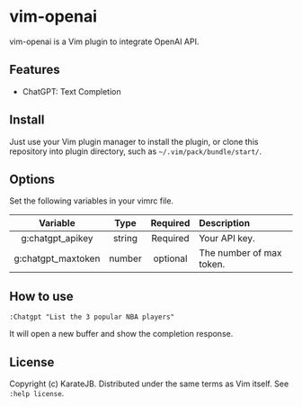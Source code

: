 # vim-openai

vim-openai is a Vim plugin to integrate OpenAI API.

## Features

- ChatGPT: Text Completion

## Install

Just use your Vim plugin manager to install the plugin, or clone this repository into plugin directory, such as `~/.vim/pack/bundle/start/`.

## Options

Set the following variables in your vimrc file.

| Variable | Type | Required | Description |
|:--------:|:----:|:--------:|:------------|
| g:chatgpt_apikey | string | Required | Your API key. |
| g:chatgpt_maxtoken | number | optional | The number of max token. |


## How to use

```
:Chatgpt "List the 3 popular NBA players"
```

It will open a new buffer and show the completion response.


## License

Copyright (c) KarateJB. Distributed under the same terms as Vim itself. See `:help license`.
